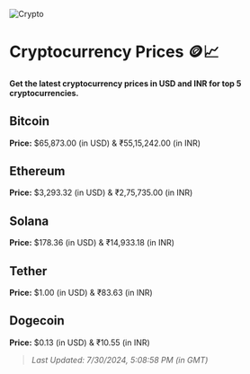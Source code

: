 
![Crypto](https://www.techguide.com.au/wp-content/uploads/2020/11/crypto3.jpeg)

# Cryptocurrency Prices 🪙📈

#### Get the latest cryptocurrency prices in USD and INR for top 5 cryptocurrencies.

## Bitcoin

**Price:** $65,873.00 (in USD) & ₹55,15,242.00 (in INR)

## Ethereum

**Price:** $3,293.32 (in USD) & ₹2,75,735.00 (in INR)

## Solana

**Price:** $178.36 (in USD) & ₹14,933.18 (in INR)

## Tether

**Price:** $1.00 (in USD) & ₹83.63 (in INR)

## Dogecoin

**Price:** $0.13 (in USD) & ₹10.55 (in INR)

> _Last Updated: 7/30/2024, 5:08:58 PM (in GMT)_
